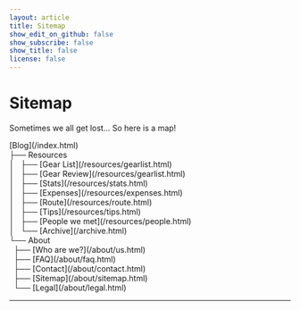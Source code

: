 ```yaml
---
layout: article
title: Sitemap
show_edit_on_github: false
show_subscribe: false
show_title: false
license: false
---
```


# Sitemap

Sometimes we all get lost... So here is a map!

<link rel="stylesheet" type="text/css" href="/assets/css/textdeco.css">
<span class="mono">
[Blog](/index.html)<br>
├── Resources<br>
│   ├── [Gear List](/resources/gearlist.html)<br>
│   ├── [Gear Review](/resources/gearlist.html)<br>
│   ├── [Stats](/resources/stats.html)<br>
│   ├── [Expenses](/resources/expenses.html)<br>
│   ├── [Route](/resources/route.html)<br>
│   ├── [Tips](/resources/tips.html)<br>
│   ├── [People we met](/resources/people.html)<br>
│   └── [Archive](/archive.html)<br>
└── About<br>
&nbsp;   ├── [Who are we?](/about/us.html)<br>
&nbsp;   ├── [FAQ](/about/faq.html)<br>
&nbsp;   ├── [Contact](/about/contact.html)<br>
&nbsp;   ├── [Sitemap](/about/sitemap.html)<br>
&nbsp;   └── [Legal](/about/legal.html)<br>
    </span>



***
